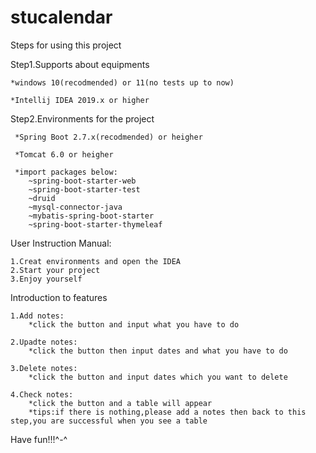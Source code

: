 # stucalendar
Steps for using this project

Step1.Supports about equipments

  	*windows 10(recodmended) or 11(no tests up to now)
	
  	*Intellij IDEA 2019.x or higher
  
  
Step2.Environments for the project

 	 *Spring Boot 2.7.x(recodmended) or heigher
	
	 *Tomcat 6.0 or heigher
	 
	 *import packages below:
	 	~spring-boot-starter-web
		~spring-boot-starter-test
		~druid
		~mysql-connector-java
		~mybatis-spring-boot-starter
		~spring-boot-starter-thymeleaf
	 
User Instruction Manual:

	1.Creat environments and open the IDEA
	2.Start your project
	3.Enjoy yourself 
	
Introduction to features

	1.Add notes:
		*click the button and input what you have to do
		
	2.Upadte notes:
		*click the button then input dates and what you have to do
		
	3.Delete notes:
		*click the button and input dates which you want to delete
		
	4.Check notes:
		*click the button and a table will appear
		*tips:if there is nothing,please add a notes then back to this step,you are successful when you see a table
		
Have fun!!!^-^
		
